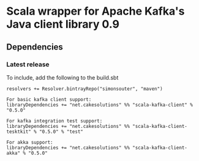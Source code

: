 Scala wrapper for Apache Kafka's Java client library 0.9
========================================================

Dependencies
------------

### Latest release
To include, add the following to the build.sbt

    resolvers += Resolver.bintrayRepo("simonsouter", "maven")
    
    For basic kafka client support:
    libraryDependencies += "net.cakesolutions" %% "scala-kafka-client" % "0.5.0"
    
    For kafka integration test support:
    libraryDependencies += "net.cakesolutions" %% "scala-kafka-client-tesktkit" % "0.5.0" % "test"
    
    For akka support:
    libraryDependencies += "net.cakesolutions" %% "scala-kafka-client-akka" % "0.5.0"